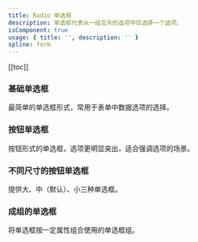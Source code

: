 ```yaml
---
title: Radio 单选框
description: 单选框代表从一组互斥的选项中仅选择一个选项。
isComponent: true
usage: { title: '', description: '' }
spline: form
---
```


[[toc]]

<script>
import Usage from "../DocUsage.svelte"
</script>

<Usage></Usage>

### 基础单选框

最简单的单选框形式，常用于表单中数据选项的选择。

<script>
import Base from '../../example/Base.svelte'
</script>

<Base></Base>

### 按钮单选框

按钮形式的单选框，选项更明显突出，适合强调选项的场景。

<script>
import Type from '../../example/Type.svelte'
</script>

<Type></Type>

### 不同尺寸的按钮单选框

提供大、中（默认）、小三种单选框。

<script>
import Size from '../../example/Size.svelte'
</script>

<Size></Size>

### 成组的单选框

将单选框按一定属性组合使用的单选框组。

<script>
import Group from '../../example/Group.svelte'
</script>

<Group></Group>
